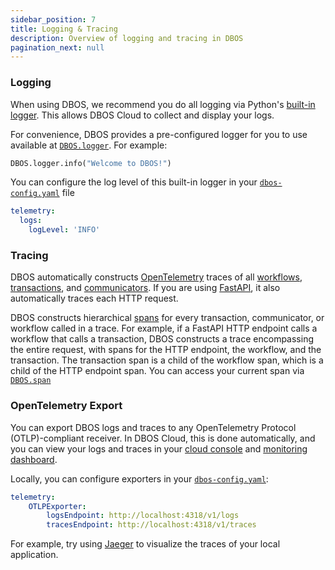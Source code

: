 ```yaml
---
sidebar_position: 7
title: Logging & Tracing
description: Overview of logging and tracing in DBOS
pagination_next: null
---
```


### Logging

When using DBOS, we recommend you do all logging via Python's [built-in logger](https://docs.python.org/3/library/logging.html).
This allows DBOS Cloud to collect and display your logs.

For convenience, DBOS provides a pre-configured logger for you to use available at [`DBOS.logger`](../reference/contexts.md#logger).
For example:

```python
DBOS.logger.info("Welcome to DBOS!")
```

You can configure the log level of this built-in logger in your [`dbos-config.yaml`](../reference/configuration.md) file

```yaml
telemetry:
  logs:
    logLevel: 'INFO'
```

### Tracing 

DBOS automatically constructs [OpenTelemetry](https://opentelemetry.io/) traces of all [workflows](./workflow-tutorial.md), [transactions](./transaction-tutorial.md), and [communicators](./communicator-tutorial.md).
If you are using [FastAPI](https://fastapi.tiangolo.com/), it also automatically traces each HTTP request.

DBOS constructs hierarchical [spans](https://opentelemetry.io/docs/concepts/signals/traces/#spans) for every transaction, communicator, or workflow called in a trace.
For example, if a FastAPI HTTP endpoint calls a workflow that calls a transaction, DBOS constructs a trace encompassing the entire request, with spans for the HTTP endpoint, the workflow, and the transaction.
The transaction span is a child of the workflow span, which is a child of the HTTP endpoint span.
You can access your current span via [`DBOS.span`](../reference/contexts.md#span)

### OpenTelemetry Export

You can export DBOS logs and traces to any OpenTelemetry Protocol (OTLP)-compliant receiver.
In DBOS Cloud, this is done automatically, and you can view your logs and traces in your [cloud console](https://console.dbos.dev) and [monitoring dashboard](../../cloud-tutorials/monitoring-dashboard.md).

Locally, you can configure exporters in your [`dbos-config.yaml`](../reference/configuration.md):

```yaml
telemetry:
    OTLPExporter:
        logsEndpoint: http://localhost:4318/v1/logs
        tracesEndpoint: http://localhost:4318/v1/traces
```

For example, try using [Jaeger](https://www.jaegertracing.io/docs/latest/getting-started/) to visualize the traces of your local application.